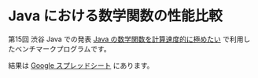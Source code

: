 # Java における数学関数の性能比較

第15回 渋谷 Java での発表 [Java の数学関数を計算速度的に極めたい](https://speakerdeck.com/komiya_atsushi/number-shibui-gu-java-java-falseshu-xue-guan-shu-woji-suan-su-du-de-niji-metai) で利用したベンチマークプログラムです。

結果は [Google スプレッドシート](https://docs.google.com/spreadsheets/d/1DH8kU2-CntH_30G5e6btOrtabwS6DclqGFgr75JyYeg/edit?usp=sharing) にあります。
